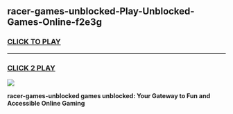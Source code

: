 
## racer-games-unblocked-Play-Unblocked-Games-Online-f2e3g
<h3>
<a href="https://premium76.site?title=racer-games-unblocked&ref=25A">CLICK TO PLAY</a></h3>
<hr>

<h3>
<a href="https://premium76.site?title=racer-games-unblocked&ref=25A">CLICK 2 PLAY</a>
  
</h3>

<a href="https://premium76.site?title=racer-games-unblocked&ref=25A"><img src="https://clearcache.store/games.png"></a>


**racer-games-unblocked games unblocked: Your Gateway to Fun and Accessible Online Gaming**
